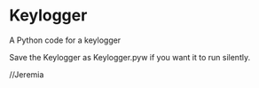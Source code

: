 # Keylogger
A Python code for a keylogger


Save the Keylogger as Keylogger.pyw if you want it to run silently.

//Jeremia
